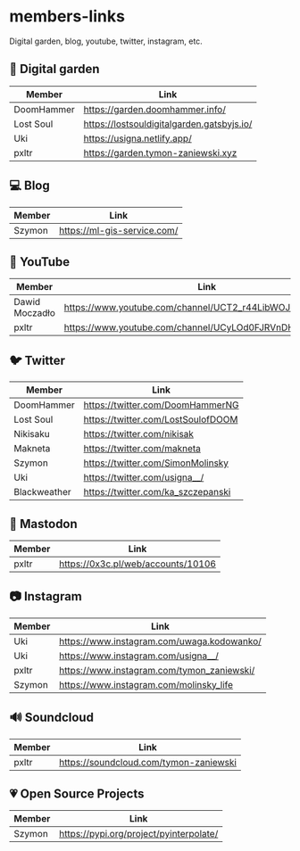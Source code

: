 # members-links
Digital garden, blog, youtube, twitter, instagram, etc. 

## 🌱 Digital garden
| Member  | Link |
| ------------- | ------------- |
| DoomHammer  | https://garden.doomhammer.info/ |
| Lost Soul | https://lostsouldigitalgarden.gatsbyjs.io/ |
| Uki | https://usigna.netlify.app/  |
| pxltr | https://garden.tymon-zaniewski.xyz |

## 💻 Blog
| Member  | Link |
| ------------- | ------------- |
| Szymon  | https://ml-gis-service.com/ |

## 🎥 YouTube
| Member  | Link |
| ------------- | ------------- |
| Dawid Moczadło | https://www.youtube.com/channel/UCT2_r44LibWOJcDQJgmYyxw |
| pxltr | https://www.youtube.com/channel/UCyLOd0FJRVnDH3yjp-nIB4A |

## 🐦 Twitter
| Member  | Link |
| ------------- | ------------- |
| DoomHammer | https://twitter.com/DoomHammerNG |
| Lost Soul | https://twitter.com/LostSoulofDOOM |
| Nikisaku | https://twitter.com/nikisak |
| Makneta | https://twitter.com/makneta |
| Szymon | https://twitter.com/SimonMolinsky |
| Uki | https://twitter.com/usigna__/ |
| Blackweather | https://twitter.com/ka_szczepanski |

## 🐘 Mastodon
| Member  | Link |
| ------------- | ------------- |
| pxltr | https://0x3c.pl/web/accounts/10106 |

## 📷 Instagram
| Member  | Link |
| ------------- | ------------- |
| Uki | https://www.instagram.com/uwaga.kodowanko/ |
| Uki | https://www.instagram.com/usigna__/ |
| pxltr | https://www.instagram.com/tymon_zaniewski/ |
| Szymon | https://www.instagram.com/molinsky_life |

## 🔊 Soundcloud
| Member  | Link |
| ------------- | ------------- |
| pxltr | https://soundcloud.com/tymon-zaniewski |

## :heartpulse: Open Source Projects
| Member | Link |
| ------------- | ------------- |
| Szymon | https://pypi.org/project/pyinterpolate/ |
